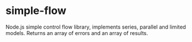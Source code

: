 simple-flow
===========

Node.js simple control flow library, implements series, parallel and limited models. Returns an array of errors and an array of results.
